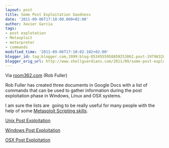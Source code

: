 ```yaml
---
layout: post
title: Some Post Exploitation Goodness
date: '2011-09-06T17:10:00.000+02:00'
author: Xavier Garcia
tags:
- post explotation
- Metasploit
- meterpreter
- commands
modified_time: '2011-09-06T17:10:02.102+02:00'
blogger_id: tag:blogger.com,1999:blog-8534555958859253862.post-1979632025865331421
blogger_orig_url: http://www.shellguardians.com/2011/09/some-post-exploitation-goodness.html
---
```

Via [room362.com](http://www.room362.com/blog/2011/9/6/post-exploitation-command-lists.html) (Rob Fuller)

Rob Fuller has created three documents in Google Docs with a list of commands that can be used to gather information during the post exploitation phase in Windows, Linux and OSX systems.

I am sure the lists are  going to be really useful for many people with the help of some [Metasploit Scripting skills](http://www.offensive-security.com/metasploit-unleashed/Custom_Scripting).

[Unix Post Exploitation](https://docs.google.com/document/d/1ObQB6hmVvRPCgPTRZM5NMH034VDM-1N-EWPRz2770K4/edit?hl=en_US)

[Windows Post Exploitation](https://docs.google.com/document/d/1U10isynOpQtrIK6ChuReu-K1WHTJm4fgG3joiuz43rw/edit?hl=en_US)

[OSX Post Exploitation](https://docs.google.com/document/d/10AUm_zUdAQGgoHNo_eS0SO1K-24VVYnulUD2x3rJD3k/edit?hl=en_US)
